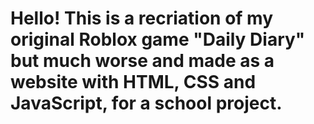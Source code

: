 # Hello! This is a recriation of my original Roblox game "Daily Diary" but much worse and made as a website with HTML, CSS and JavaScript, for a school project.

